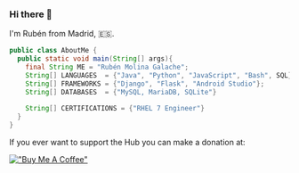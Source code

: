 ### Hi there 👋

I'm Rubén from Madrid, 🇪🇸.
```java
public class AboutMe {
  public static void main(String[] args){
    final String ME = "Rubén Molina Galache";
    String[] LANGUAGES  = {"Java", "Python", "JavaScript", "Bash", SQL};
    String[] FRAMEWORKS = {"Django", "Flask", "Android Studio"};
    String[] DATABASES  = {"MySQL, MariaDB, SQLite"}
    
    String[] CERTIFICATIONS = {"RHEL 7 Engineer"}
  }
}
```

If you ever want to support the Hub you can make a donation at:

[!["Buy Me A Coffee"](https://www.buymeacoffee.com/assets/img/custom_images/orange_img.png)](https://www.buymeacoffee.com/rubenmolinag)

